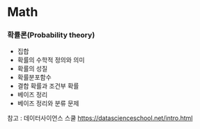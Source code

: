 # Math

### 확률론(Probability theory)
* 집합
* 확률의 수학적 정의와 의미
* 확률의 성질
* 확률분포함수
* 결합 확률과 조건부 확률
* 베이즈 정리
* 베이즈 정리와 분류 문제


참고 : 데이터사이언스 스쿨 https://datascienceschool.net/intro.html
